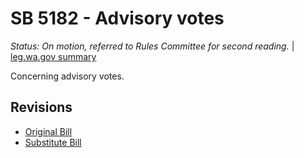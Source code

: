 # SB 5182 - Advisory votes
*Status: On motion, referred to Rules Committee for second reading.* | [leg.wa.gov summary](https://app.leg.wa.gov/billsummary?BillNumber=5182&Year=2021)

Concerning advisory votes.

## Revisions
* [Original Bill](1/)
* [Substitute Bill](S/)